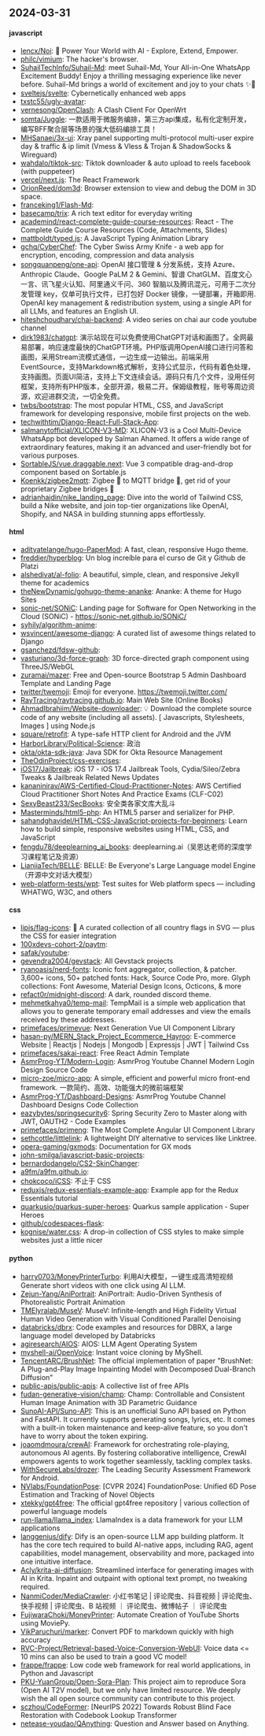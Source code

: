 ## 2024-03-31

#### javascript
* [lencx/Noi](https://github.com/lencx/Noi): 🚀 Power Your World with AI - Explore, Extend, Empower.
* [philc/vimium](https://github.com/philc/vimium): The hacker's browser.
* [SuhailTechInfo/Suhail-Md](https://github.com/SuhailTechInfo/Suhail-Md): meet Suhail-Md, Your All-in-One WhatsApp Excitement Buddy! Enjoy a thrilling messaging experience like never before. Suhail-Md brings a world of excitement and joy to your chats ✨🤖
* [sveltejs/svelte](https://github.com/sveltejs/svelte): Cybernetically enhanced web apps
* [txstc55/ugly-avatar](https://github.com/txstc55/ugly-avatar): 
* [vernesong/OpenClash](https://github.com/vernesong/OpenClash): A Clash Client For OpenWrt
* [somta/Juggle](https://github.com/somta/Juggle): 一款适用于微服务编排，第三方api集成，私有化定制开发，编写BFF聚合层等场景的强大低码编排工具！
* [MHSanaei/3x-ui](https://github.com/MHSanaei/3x-ui): Xray panel supporting multi-protocol multi-user expire day & traffic & ip limit (Vmess & Vless & Trojan & ShadowSocks & Wireguard)
* [wahdalo/tiktok-src](https://github.com/wahdalo/tiktok-src): Tiktok downloader & auto upload to reels facebook (with puppeteer)
* [vercel/next.js](https://github.com/vercel/next.js): The React Framework
* [OrionReed/dom3d](https://github.com/OrionReed/dom3d): Browser extension to view and debug the DOM in 3D space.
* [franceking1/Flash-Md](https://github.com/franceking1/Flash-Md): 
* [basecamp/trix](https://github.com/basecamp/trix): A rich text editor for everyday writing
* [academind/react-complete-guide-course-resources](https://github.com/academind/react-complete-guide-course-resources): React - The Complete Guide Course Resources (Code, Attachments, Slides)
* [mattboldt/typed.js](https://github.com/mattboldt/typed.js): A JavaScript Typing Animation Library
* [gchq/CyberChef](https://github.com/gchq/CyberChef): The Cyber Swiss Army Knife - a web app for encryption, encoding, compression and data analysis
* [songquanpeng/one-api](https://github.com/songquanpeng/one-api): OpenAI 接口管理 & 分发系统，支持 Azure、Anthropic Claude、Google PaLM 2 & Gemini、智谱 ChatGLM、百度文心一言、讯飞星火认知、阿里通义千问、360 智脑以及腾讯混元，可用于二次分发管理 key，仅单可执行文件，已打包好 Docker 镜像，一键部署，开箱即用. OpenAI key management & redistribution system, using a single API for all LLMs, and features an English UI.
* [hiteshchoudhary/chai-backend](https://github.com/hiteshchoudhary/chai-backend): A video series on chai aur code youtube channel
* [dirk1983/chatgpt](https://github.com/dirk1983/chatgpt): 演示站现在可以免费使用ChatGPT对话和画图了。全网最易部署，响应速度最快的ChatGPT环境。PHP版调用OpenAI接口进行问答和画图，采用Stream流模式通信，一边生成一边输出。前端采用EventSource，支持Markdown格式解析，支持公式显示，代码有着色处理，支持画图。页面UI简洁，支持上下文连续会话。源码只有几个文件，没用任何框架，支持所有PHP版本，全部开源，极易二开。保姆级教程，账号等周边资源，欢迎进群交流，一切全免费。
* [twbs/bootstrap](https://github.com/twbs/bootstrap): The most popular HTML, CSS, and JavaScript framework for developing responsive, mobile first projects on the web.
* [techwithtim/Django-React-Full-Stack-App](https://github.com/techwithtim/Django-React-Full-Stack-App): 
* [salmanytofficial/XLICON-V3-MD](https://github.com/salmanytofficial/XLICON-V3-MD): XLICON-V3 is a Cool Multi-Device WhatsApp bot developed by Salman Ahamed. It offers a wide range of extraordinary features, making it an advanced and user-friendly bot for various purposes.
* [SortableJS/vue.draggable.next](https://github.com/SortableJS/vue.draggable.next): Vue 3 compatible drag-and-drop component based on Sortable.js
* [Koenkk/zigbee2mqtt](https://github.com/Koenkk/zigbee2mqtt): Zigbee 🐝 to MQTT bridge 🌉, get rid of your proprietary Zigbee bridges 🔨
* [adrianhajdin/nike_landing_page](https://github.com/adrianhajdin/nike_landing_page): Dive into the world of Tailwind CSS, build a Nike website, and join top-tier organizations like OpenAI, Shopify, and NASA in building stunning apps effortlessly.

#### html
* [adityatelange/hugo-PaperMod](https://github.com/adityatelange/hugo-PaperMod): A fast, clean, responsive Hugo theme.
* [freddier/hyperblog](https://github.com/freddier/hyperblog): Un blog increíble para el curso de Git y Github de Platzi
* [alshedivat/al-folio](https://github.com/alshedivat/al-folio): A beautiful, simple, clean, and responsive Jekyll theme for academics
* [theNewDynamic/gohugo-theme-ananke](https://github.com/theNewDynamic/gohugo-theme-ananke): Ananke: A theme for Hugo Sites
* [sonic-net/SONiC](https://github.com/sonic-net/SONiC): Landing page for Software for Open Networking in the Cloud (SONiC) - https://sonic-net.github.io/SONiC/
* [syhily/algorithm-anime](https://github.com/syhily/algorithm-anime): 
* [wsvincent/awesome-django](https://github.com/wsvincent/awesome-django): A curated list of awesome things related to Django
* [gsanchezd/fdsw-github](https://github.com/gsanchezd/fdsw-github): 
* [vasturiano/3d-force-graph](https://github.com/vasturiano/3d-force-graph): 3D force-directed graph component using ThreeJS/WebGL
* [zuramai/mazer](https://github.com/zuramai/mazer): Free and Open-source Bootstrap 5 Admin Dashboard Template and Landing Page
* [twitter/twemoji](https://github.com/twitter/twemoji): Emoji for everyone. https://twemoji.twitter.com/
* [RayTracing/raytracing.github.io](https://github.com/RayTracing/raytracing.github.io): Main Web Site (Online Books)
* [AhmadIbrahiim/Website-downloader](https://github.com/AhmadIbrahiim/Website-downloader): 💡 Download the complete source code of any website (including all assets). [ Javascripts, Stylesheets, Images ] using Node.js
* [square/retrofit](https://github.com/square/retrofit): A type-safe HTTP client for Android and the JVM
* [HarborLibrary/Political-Science](https://github.com/HarborLibrary/Political-Science): 政治
* [okta/okta-sdk-java](https://github.com/okta/okta-sdk-java): Java SDK for Okta Resource Management
* [TheOdinProject/css-exercises](https://github.com/TheOdinProject/css-exercises): 
* [iOS17/Jailbreak](https://github.com/iOS17/Jailbreak): iOS 17 - iOS 17.4 Jailbreak Tools, Cydia/Sileo/Zebra Tweaks & Jailbreak Related News Updates
* [kananinirav/AWS-Certified-Cloud-Practitioner-Notes](https://github.com/kananinirav/AWS-Certified-Cloud-Practitioner-Notes): AWS Certified Cloud Practitioner Short Notes And Practice Exams (CLF-C02)
* [SexyBeast233/SecBooks](https://github.com/SexyBeast233/SecBooks): 安全类各家文库大乱斗
* [Masterminds/html5-php](https://github.com/Masterminds/html5-php): An HTML5 parser and serializer for PHP.
* [sahandghavidel/HTML-CSS-JavaScript-projects-for-beginners](https://github.com/sahandghavidel/HTML-CSS-JavaScript-projects-for-beginners): Learn how to build simple, responsive websites using HTML, CSS, and JavaScript
* [fengdu78/deeplearning_ai_books](https://github.com/fengdu78/deeplearning_ai_books): deeplearning.ai（吴恩达老师的深度学习课程笔记及资源）
* [LianjiaTech/BELLE](https://github.com/LianjiaTech/BELLE): BELLE: Be Everyone's Large Language model Engine（开源中文对话大模型）
* [web-platform-tests/wpt](https://github.com/web-platform-tests/wpt): Test suites for Web platform specs — including WHATWG, W3C, and others

#### css
* [lipis/flag-icons](https://github.com/lipis/flag-icons): 🎏 A curated collection of all country flags in SVG — plus the CSS for easier integration
* [100xdevs-cohort-2/paytm](https://github.com/100xdevs-cohort-2/paytm): 
* [safak/youtube](https://github.com/safak/youtube): 
* [gevendra2004/gevstack](https://github.com/gevendra2004/gevstack): All Gevstack projects
* [ryanoasis/nerd-fonts](https://github.com/ryanoasis/nerd-fonts): Iconic font aggregator, collection, & patcher. 3,600+ icons, 50+ patched fonts: Hack, Source Code Pro, more. Glyph collections: Font Awesome, Material Design Icons, Octicons, & more
* [refact0r/midnight-discord](https://github.com/refact0r/midnight-discord): A dark, rounded discord theme.
* [mehmetkahya0/temp-mail](https://github.com/mehmetkahya0/temp-mail): TempMail is a simple web application that allows you to generate temporary email addresses and view the emails received by these addresses.
* [primefaces/primevue](https://github.com/primefaces/primevue): Next Generation Vue UI Component Library
* [hasan-py/MERN_Stack_Project_Ecommerce_Hayroo](https://github.com/hasan-py/MERN_Stack_Project_Ecommerce_Hayroo): E-commerce Website | Reactjs | Nodejs | Mongodb | Expressjs | JWT | Tailwind Css
* [primefaces/sakai-react](https://github.com/primefaces/sakai-react): Free React Admin Template
* [AsmrProg-YT/Modern-Login](https://github.com/AsmrProg-YT/Modern-Login): AsmrProg Youtube Channel Modern Login Design Source Code
* [micro-zoe/micro-app](https://github.com/micro-zoe/micro-app): A simple, efficient and powerful micro front-end framework. 一款简约、高效、功能强大的微前端框架
* [AsmrProg-YT/Dashboard-Designs](https://github.com/AsmrProg-YT/Dashboard-Designs): AsmrProg Youtube Channel Dashboard Designs Code Collection
* [eazybytes/springsecurity6](https://github.com/eazybytes/springsecurity6): Spring Security Zero to Master along with JWT, OAUTH2 - Code Examples
* [primefaces/primeng](https://github.com/primefaces/primeng): The Most Complete Angular UI Component Library
* [sethcottle/littlelink](https://github.com/sethcottle/littlelink): A lightweight DIY alternative to services like Linktree.
* [opera-gaming/gxmods](https://github.com/opera-gaming/gxmods): Documentation for GX mods
* [john-smilga/javascript-basic-projects](https://github.com/john-smilga/javascript-basic-projects): 
* [bernardodangelo/CS2-SkinChanger](https://github.com/bernardodangelo/CS2-SkinChanger): 
* [a9fm/a9fm.github.io](https://github.com/a9fm/a9fm.github.io): 
* [chokcoco/iCSS](https://github.com/chokcoco/iCSS): 不止于 CSS
* [reduxjs/redux-essentials-example-app](https://github.com/reduxjs/redux-essentials-example-app): Example app for the Redux Essentials tutorial
* [quarkusio/quarkus-super-heroes](https://github.com/quarkusio/quarkus-super-heroes): Quarkus sample application - Super Heroes
* [github/codespaces-flask](https://github.com/github/codespaces-flask): 
* [kognise/water.css](https://github.com/kognise/water.css): A drop-in collection of CSS styles to make simple websites just a little nicer

#### python
* [harry0703/MoneyPrinterTurbo](https://github.com/harry0703/MoneyPrinterTurbo): 利用AI大模型，一键生成高清短视频 Generate short videos with one click using AI LLM.
* [Zejun-Yang/AniPortrait](https://github.com/Zejun-Yang/AniPortrait): AniPortrait: Audio-Driven Synthesis of Photorealistic Portrait Animation
* [TMElyralab/MuseV](https://github.com/TMElyralab/MuseV): MuseV: Infinite-length and High Fidelity Virtual Human Video Generation with Visual Conditioned Parallel Denoising
* [databricks/dbrx](https://github.com/databricks/dbrx): Code examples and resources for DBRX, a large language model developed by Databricks
* [agiresearch/AIOS](https://github.com/agiresearch/AIOS): AIOS: LLM Agent Operating System
* [myshell-ai/OpenVoice](https://github.com/myshell-ai/OpenVoice): Instant voice cloning by MyShell.
* [TencentARC/BrushNet](https://github.com/TencentARC/BrushNet): The official implementation of paper "BrushNet: A Plug-and-Play Image Inpainting Model with Decomposed Dual-Branch Diffusion"
* [public-apis/public-apis](https://github.com/public-apis/public-apis): A collective list of free APIs
* [fudan-generative-vision/champ](https://github.com/fudan-generative-vision/champ): Champ: Controllable and Consistent Human Image Animation with 3D Parametric Guidance
* [SunoAI-API/Suno-API](https://github.com/SunoAI-API/Suno-API): This is an unofficial Suno API based on Python and FastAPI. It currently supports generating songs, lyrics, etc. It comes with a built-in token maintenance and keep-alive feature, so you don't have to worry about the token expiring.
* [joaomdmoura/crewAI](https://github.com/joaomdmoura/crewAI): Framework for orchestrating role-playing, autonomous AI agents. By fostering collaborative intelligence, CrewAI empowers agents to work together seamlessly, tackling complex tasks.
* [WithSecureLabs/drozer](https://github.com/WithSecureLabs/drozer): The Leading Security Assessment Framework for Android.
* [NVlabs/FoundationPose](https://github.com/NVlabs/FoundationPose): [CVPR 2024] FoundationPose: Unified 6D Pose Estimation and Tracking of Novel Objects
* [xtekky/gpt4free](https://github.com/xtekky/gpt4free): The official gpt4free repository | various collection of powerful language models
* [run-llama/llama_index](https://github.com/run-llama/llama_index): LlamaIndex is a data framework for your LLM applications
* [langgenius/dify](https://github.com/langgenius/dify): Dify is an open-source LLM app building platform. It has the core tech required to build AI-native apps, including RAG, agent capabilities, model management, observability and more, packaged into one intuitive interface.
* [Acly/krita-ai-diffusion](https://github.com/Acly/krita-ai-diffusion): Streamlined interface for generating images with AI in Krita. Inpaint and outpaint with optional text prompt, no tweaking required.
* [NanmiCoder/MediaCrawler](https://github.com/NanmiCoder/MediaCrawler): 小红书笔记 | 评论爬虫、抖音视频 | 评论爬虫、快手视频 | 评论爬虫、B 站视频 ｜ 评论爬虫、微博帖子 ｜ 评论爬虫
* [FujiwaraChoki/MoneyPrinter](https://github.com/FujiwaraChoki/MoneyPrinter): Automate Creation of YouTube Shorts using MoviePy.
* [VikParuchuri/marker](https://github.com/VikParuchuri/marker): Convert PDF to markdown quickly with high accuracy
* [RVC-Project/Retrieval-based-Voice-Conversion-WebUI](https://github.com/RVC-Project/Retrieval-based-Voice-Conversion-WebUI): Voice data <= 10 mins can also be used to train a good VC model!
* [frappe/frappe](https://github.com/frappe/frappe): Low code web framework for real world applications, in Python and Javascript
* [PKU-YuanGroup/Open-Sora-Plan](https://github.com/PKU-YuanGroup/Open-Sora-Plan): This project aim to reproduce Sora (Open AI T2V model), but we only have limited resource. We deeply wish the all open source community can contribute to this project.
* [sczhou/CodeFormer](https://github.com/sczhou/CodeFormer): [NeurIPS 2022] Towards Robust Blind Face Restoration with Codebook Lookup Transformer
* [netease-youdao/QAnything](https://github.com/netease-youdao/QAnything): Question and Answer based on Anything.
